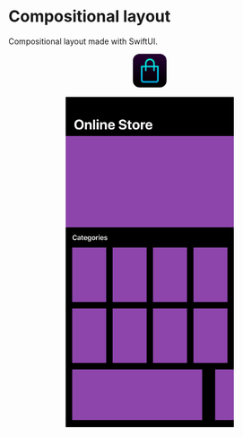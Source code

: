 # Compositional layout
Compositional layout made with SwiftUI.

<p align="center">
  <img width="60" height="auto" style="border-radius: 20%;" src="Compositional%20Layout%20Store/Assets.xcassets/AppIcon.appiconset/1024.png">
</p>

<p align="center">
  <img width="300" height="auto" src="screenShot.jpeg">
</p>
